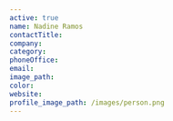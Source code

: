```yaml
---
active: true
name: Nadine Ramos
contactTitle:
company:
category:
phoneOffice:
email:
image_path:
color:
website:
profile_image_path: /images/person.png
---
```

